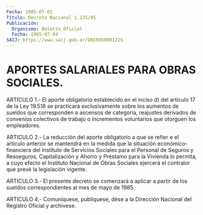 ```yaml
---
Fecha: 1985-07-02
Título: Decreto Nacional 1.225/85
Publicación:
  Organismo: Boletín Oficial
  Fecha: 1985-07-04
SAIJ: https://www.saij.gob.ar/DN19850001225
---
```

# APORTES SALARIALES PARA OBRAS SOCIALES.

<a id="1"></a>
ARTICULO  1.- El aporte obligatorio establecido en el inciso d) del artículo 17  de  la  Ley  19.518 se practicará exclusivamente sobre los aumentos de sueldos que  corresponden  a ascensos de categoría, reajustes  derivados  de  convenios  colectivos    de  trabajo    o incrementos voluntarios que otorguen los empleadores.

<a id="2"></a>
ARTICULO  2.- La reducción del aporte obligatorio a que se refier e el artículo  anterior  se  mantendrá  en la medida que la situación económico-financiera del Instituto de Servicios  Sociales  para  el Personal  de  Seguros  y  Reaseguros,  Capitalización  y  Ahorro  y Préstamo  para  la  Vivienda lo permita, a cuyo efecto el Instituto Nacional de Obras Sociales  ejercerá  el  contralor  que  prevé la legislación vigente.

<a id="3"></a>
ARTICULO  3.-  El  presente decreto se comenzará a aplicar a partir de los sueldos correspondientes al mes de mayo de 1985.

<a id="4"></a>
ARTICULO  4.- Comuníquese, publíquese, dése a la Dirección Nacional del Registro Oficial y archívese.
